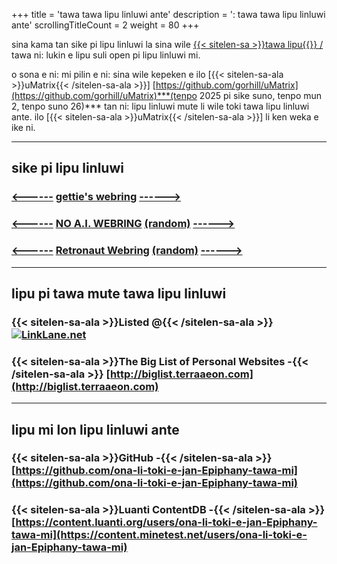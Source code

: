 +++
title               = 'tawa tawa lipu linluwi ante'
description         = ': tawa tawa lipu linluwi ante'
scrollingTitleCount = 2
weight              = 80
+++

sina kama tan sike pi lipu linluwi la sina wile
[{{< sitelen-sa >}}tawa lipu{{</sitelen-sa >}} /](/) tawa ni: lukin e lipu suli
open pi lipu linluwi mi.

o sona e ni: mi pilin e ni: sina wile kepeken e ilo
[{{< sitelen-sa-ala >}}uMatrix{{< /sitelen-sa-ala >}}]
[https://github.com/gorhill/uMatrix](https://github.com/gorhill/uMatrix)***(tenpo
2025 pi sike suno, tenpo mun 2, tenpo suno 26)***
tan ni: lipu linluwi mute li wile toki tawa lipu linluwi ante. ilo
[{{< sitelen-sa-ala >}}uMatrix{{< /sitelen-sa-ala >}}] li ken weka e ike ni.

---

## sike pi lipu linluwi

### [<------](https://webring.getimiskon.xyz/paltepuk/prev) [gettie's webring](https://webring.getimiskon.xyz) [------>](https://webring.getimiskon.xyz/paltepuk/next)

### [<------](https://baccyflap.com/noai/?prv&s=pal) [NO A.I. WEBRING](https://baccyflap.com/noai) [(random)](https://baccyflap.com/noai/?rnd) [------>](https://baccyflap.com/noai/?nxt&s=pal)

### [<------](https://webring.dinhe.net/prev/https://paltepuk.xyz/links) [Retronaut Webring](https://webring.dinhe.net) [(random)](https://webring.dinhe.net/random) [------>](https://webring.dinhe.net/next/https://paltepuk.xyz/links)

---

## lipu pi tawa mute tawa lipu linluwi

### {{< sitelen-sa-ala >}}Listed @{{< /sitelen-sa-ala >}} [![LinkLane.net](/web-buttons/linklane.net.webp)](https://linklane.net)

### {{< sitelen-sa-ala >}}The Big List of Personal Websites -{{< /sitelen-sa-ala >}} [http://biglist.terraaeon.com](http://biglist.terraaeon.com)

---

## lipu mi lon lipu linluwi ante

### {{< sitelen-sa-ala >}}GitHub -{{< /sitelen-sa-ala >}} [https://github.com/ona-li-toki-e-jan-Epiphany-tawa-mi](https://github.com/ona-li-toki-e-jan-Epiphany-tawa-mi)

### {{< sitelen-sa-ala >}}Luanti ContentDB -{{< /sitelen-sa-ala >}} [https://content.luanti.org/users/ona-li-toki-e-jan-Epiphany-tawa-mi](https://content.minetest.net/users/ona-li-toki-e-jan-Epiphany-tawa-mi)
